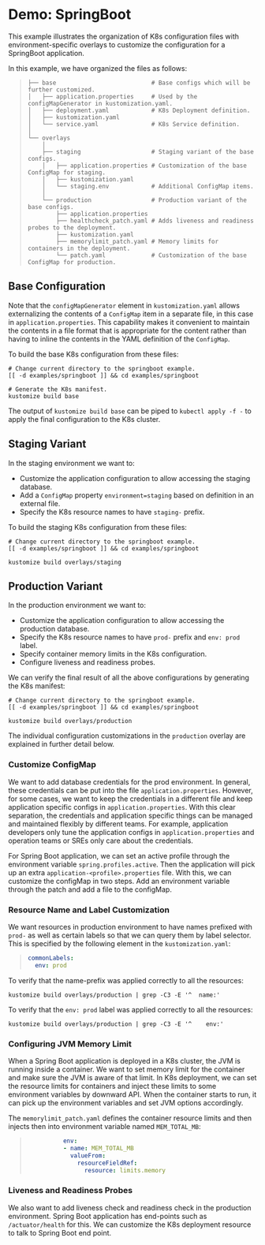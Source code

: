 # Demo: SpringBoot

This example illustrates the organization of K8s configuration files with
environment-specific overlays to customize the configuration for a SpringBoot
application.

In this example, we have organized the files as follows:

> ```
> ├── base                           # Base configs which will be further customized.
> │   ├── application.properties     # Used by the configMapGenerator in kustomization.yaml.
> │   ├── deployment.yaml            # K8s Deployment definition.
> │   ├── kustomization.yaml
> │   └── service.yaml               # K8s Service definition.
> │
> └── overlays
>     │
>     ├── staging                    # Staging variant of the base configs.
>     │   ├── application.properties # Customization of the base ConfigMap for staging.
>     │   ├── kustomization.yaml
>     │   └── staging.env            # Additional ConfigMap items.
>     │
>     └── production                 # Production variant of the base configs.
>         ├── application.properties
>         ├── healthcheck_patch.yaml # Adds liveness and readiness probes to the deployment.
>         ├── kustomization.yaml
>         ├── memorylimit_patch.yaml # Memory limits for containers in the deployment.
>         └── patch.yaml             # Customization of the base ConfigMap for production.
> ```


## Base Configuration
Note that the `configMapGenerator` element in `kustomization.yaml` allows externalizing the
contents of a `ConfigMap` item in a separate file, in this case in `application.properties`.
This capability makes it convenient to maintain the contents in a file format that is
appropriate for the content rather than having to inline the contents in the YAML definition
of the `ConfigMap`.

To build the base K8s configuration from these files:
<!-- @springBootBase @test -->
```
# Change current directory to the springboot example.
[[ -d examples/springboot ]] && cd examples/springboot

# Generate the K8s manifest.
kustomize build base
```
The output of `kustomize build base` can be piped to `kubectl apply -f -`
to apply the final configuration to the K8s cluster.

## Staging Variant
In the staging environment we want to:
- Customize the application configuration to allow accessing the staging database.
- Add a `ConfigMap` property `environment=staging` based on definition in an external file.
- Specify the K8s resource names to have `staging-` prefix.

To build the staging K8s configuration from these files:
<!-- @springBootStaging @test -->
```
# Change current directory to the springboot example.
[[ -d examples/springboot ]] && cd examples/springboot

kustomize build overlays/staging
```

## Production Variant
In the production environment we want to:
- Customize the application configuration to allow accessing the production database.
- Specify the K8s resource names to have `prod-` prefix and `env: prod` label.
- Specify container memory limits in the K8s configuration.
- Configure liveness and readiness probes.


We can verify the final result of all the above configurations by generating the
K8s manifest:
<!-- @springBootProd @test -->
```
# Change current directory to the springboot example.
[[ -d examples/springboot ]] && cd examples/springboot

kustomize build overlays/production
```

The individual configuration customizations in the `production` overlay are 
explained in further detail below.

### Customize ConfigMap
We want to add database credentials for the prod environment. In general, these credentials
can be put into the file `application.properties`.
However, for some cases, we want to keep the credentials in a different file and keep
application specific configs in `application.properties`. With this clear separation,
the credentials and application specific things can be managed and maintained flexibly
by different teams.
For example, application developers only tune the application configs in `application.properties`
and operation teams or SREs only care about the credentials.

For Spring Boot application, we can set an active profile through the environment variable
`spring.profiles.active`.
Then the application will pick up an extra `application-<profile>.properties` file.
With this, we can customize the configMap in two steps. Add an environment variable through
the patch and add a file to the configMap.

### Resource Name and Label Customization
We want resources in production environment to have names prefixed with `prod-` as well as
certain labels so that we can query them by label selector.
This is specified by the following element in the `kustomization.yaml`:
> ```yaml
> commonLabels:
>   env: prod
> ```

To verify that the name-prefix was applied correctly to all the resources:
<!-- @springBootProd @test -->
```
kustomize build overlays/production | grep -C3 -E '^  name:'
```

To verify that the `env: prod` label was applied correctly to all the resources:
<!-- @springBootProd @test -->
```
kustomize build overlays/production | grep -C3 -E '^    env:'
```

### Configuring JVM Memory Limit
When a Spring Boot application is deployed in a K8s cluster, the JVM is running inside a container.
We want to set memory limit for the container and make sure the JVM is aware of that limit. In K8s
deployment, we can set the resource limits for containers and inject these limits to some environment
variables by downward API. When the container starts to run, it can pick up the environment variables
and set JVM options accordingly.

The `memorylimit_patch.yaml` defines the container resource limits and then injects then into
environment variable named `MEM_TOTAL_MB`:
> ```yaml
>           env:
>           - name: MEM_TOTAL_MB
>             valueFrom:
>               resourceFieldRef:
>                 resource: limits.memory
> ```

### Liveness and Readiness Probes
We also want to add liveness check and readiness check in the production environment.
Spring Boot application has end-points such as `/actuator/health` for this. We can
customize the K8s deployment resource to talk to Spring Boot end point.
